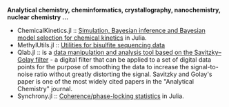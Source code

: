 **Analytical chemistry, cheminformatics, crystallography, nanochemistry, nuclear chemistry ...**

* ChemicalKinetics.jl :: [Simulation, Bayesian inference and Bayesian model selection for chemical kinetics](https://github.com/scidom/ChemicalKinetics.jl) in Julia.
* MethylUtils.jl :: [Utilities for bisulfite sequencing data](https://github.com/nw11/MethylUtils.jl)
* Qlab.jl :: is a [data manipulation and analysis tool based on the Savitzky–Golay filter](https://github.com/blakejohnson/Qlab.jl) - a digital filter that can be applied to a set of digital data points for the purpose of smoothing the data to increase the signal-to-noise ratio without greatly distorting the signal. Savitzky and Golay's paper is one of the most widely cited papers in the "Analytical Chemistry" journal.
* Synchrony.jl :: [Coherence/phase-locking statistics](https://github.com/simonster/Synchrony.jl) in Julia.



